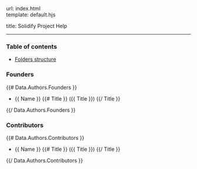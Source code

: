 url:        index.html  
template:   default.hjs

title:      Solidify Project Help

---

### Table of contents

- [Folders structure](/folders-structure.html)

### Founders
{{# Data.Authors.Founders }}  

* {{ Name }} {{# Title }} ({{ Title }}) {{/ Title }}  

{{/ Data.Authors.Founders }}

### Contributors
{{# Data.Authors.Contributors }}  

* {{ Name }} {{# Title }} ({{ Title }}) {{/ Title }}  

{{/ Data.Authors.Contributors }}
